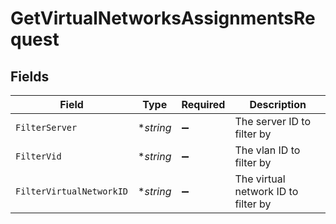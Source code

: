 # GetVirtualNetworksAssignmentsRequest


## Fields

| Field                               | Type                                | Required                            | Description                         |
| ----------------------------------- | ----------------------------------- | ----------------------------------- | ----------------------------------- |
| `FilterServer`                      | **string*                           | :heavy_minus_sign:                  | The server ID to filter by          |
| `FilterVid`                         | **string*                           | :heavy_minus_sign:                  | The vlan ID to filter by            |
| `FilterVirtualNetworkID`            | **string*                           | :heavy_minus_sign:                  | The virtual network ID to filter by |